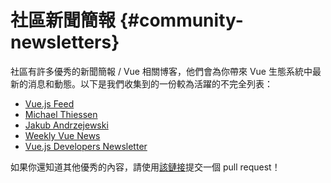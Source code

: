 # 社區新聞簡報 {#community-newsletters}

社區有許多優秀的新聞簡報 / Vue 相關博客，他們會為你帶來 Vue 生態系統中最新的消息和動態。以下是我們收集到的一份較為活躍的不完全列表：

- [Vue.js Feed](https://vuejsfeed.com/)
- [Michael Thiessen](https://michaelnthiessen.com/newsletter)
- [Jakub Andrzejewski](https://dev.to/jacobandrewsky)
- [Weekly Vue News](https://weekly-vue.news/)
- [Vue.js Developers Newsletter](https://vuejsdevelopers.com/newsletter/)

如果你還知道其他優秀的內容，請使用[該鏈接](https://github.com/vuejs/docs/edit/main/src/ecosystem/newsletters.md)提交一個 pull request！

